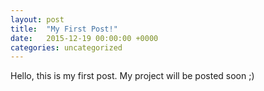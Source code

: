 ```yaml
---
layout: post
title:  "My First Post!"
date:   2015-12-19 00:00:00 +0000
categories: uncategorized
---
```



Hello, this is my first post.
My project will be posted soon ;)


